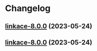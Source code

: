 # Changelog



## [linkace-8.0.0](https://github.com/truecharts/charts/compare/linkace-7.0.27...linkace-8.0.0) (2023-05-24)




## [linkace-8.0.0](https://github.com/truecharts/charts/compare/linkace-7.0.27...linkace-8.0.0) (2023-05-24)

